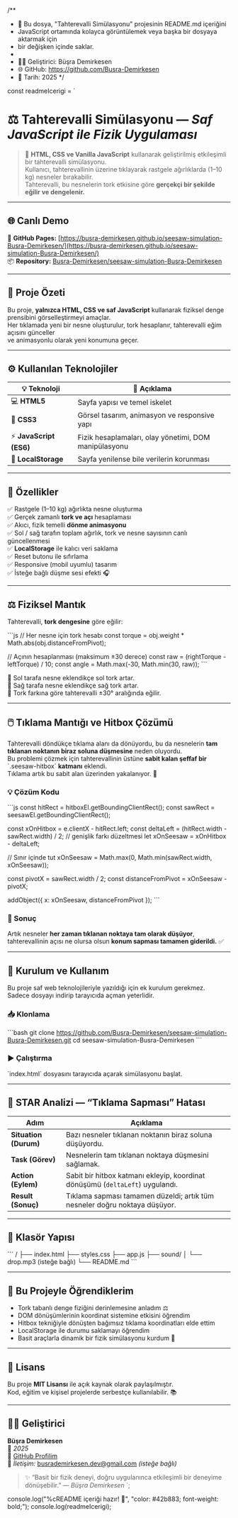 /**
 * 🎯 Bu dosya, "Tahterevalli Simülasyonu" projesinin README.md içeriğini
 * JavaScript ortamında kolayca görüntülemek veya başka bir dosyaya aktarmak için
 * bir değişken içinde saklar.
 *
 * 👩‍💻 Geliştirici: Büşra Demirkesen
 * 🌐 GitHub: https://github.com/Busra-Demirkesen
 * 📅 Tarih: 2025
 */

const readmeIcerigi = `
# ⚖️ Tahterevalli Simülasyonu — *Saf JavaScript ile Fizik Uygulaması*

> 🎯 **HTML, CSS ve Vanilla JavaScript** kullanarak geliştirilmiş etkileşimli bir tahterevalli simülasyonu.  
> Kullanıcı, tahterevallinin üzerine tıklayarak rastgele ağırlıklarda (1–10 kg) nesneler bırakabilir.  
> Tahterevalli, bu nesnelerin tork etkisine göre **gerçekçi bir şekilde eğilir ve dengelenir.**

---

## 🌐 Canlı Demo

🔗 **GitHub Pages:** [https://busra-demirkesen.github.io/seesaw-simulation-Busra-Demirkesen/](https://busra-demirkesen.github.io/seesaw-simulation-Busra-Demirkesen/)  
📦 **Repository:** [Busra-Demirkesen/seesaw-simulation-Busra-Demirkesen](https://github.com/Busra-Demirkesen/seesaw-simulation-Busra-Demirkesen)

---

## 🧩 Proje Özeti

Bu proje, **yalnızca HTML, CSS ve saf JavaScript** kullanarak fiziksel denge prensibini görselleştirmeyi amaçlar.  
Her tıklamada yeni bir nesne oluşturulur, tork hesaplanır, tahterevalli eğim açısını günceller  
ve animasyonlu olarak yeni konumuna geçer.

---

## ⚙️ Kullanılan Teknolojiler

| 💡 Teknoloji | 📘 Açıklama |
|--------------|-------------|
| 💻 **HTML5** | Sayfa yapısı ve temel iskelet |
| 🎨 **CSS3** | Görsel tasarım, animasyon ve responsive yapı |
| ⚡ **JavaScript (ES6)** | Fizik hesaplamaları, olay yönetimi, DOM manipülasyonu |
| 💾 **LocalStorage** | Sayfa yenilense bile verilerin korunması |

---

## 🚀 Özellikler

✅ Rastgele (1–10 kg) ağırlıkta nesne oluşturma  
✅ Gerçek zamanlı **tork ve açı** hesaplaması  
✅ Akıcı, fizik temelli **dönme animasyonu**  
✅ Sol / sağ tarafın toplam ağırlık, tork ve nesne sayısının canlı güncellenmesi  
✅ **LocalStorage** ile kalıcı veri saklama  
✅ Reset butonu ile sıfırlama  
✅ Responsive (mobil uyumlu) tasarım  
✅ İsteğe bağlı düşme sesi efekti 🎧  

---

## ⚖️ Fiziksel Mantık

Tahterevalli, **tork dengesine** göre eğilir:

\`\`\`js
// Her nesne için tork hesabı
const torque = obj.weight * Math.abs(obj.distanceFromPivot);

// Açının hesaplanması (maksimum ±30 derece)
const raw = (rightTorque - leftTorque) / 10;
const angle = Math.max(-30, Math.min(30, raw));
\`\`\`

🔹 Sol tarafa nesne eklendikçe sol tork artar.  
🔹 Sağ tarafa nesne eklendikçe sağ tork artar.  
🔹 Tork farkına göre tahterevalli ±30° aralığında eğilir.

---

## 🖱️ Tıklama Mantığı ve Hitbox Çözümü

Tahterevalli döndükçe tıklama alanı da dönüyordu, bu da nesnelerin **tam tıklanan noktanın biraz soluna düşmesine** neden oluyordu.  
Bu problemi çözmek için tahterevallinin üstüne **sabit kalan şeffaf bir** \`.seesaw-hitbox\` **katmanı** eklendi.  
Tıklama artık bu sabit alan üzerinden yakalanıyor. 🎯

### 💡 Çözüm Kodu

\`\`\`js
const hitRect = hitboxEl.getBoundingClientRect();
const sawRect = seesawEl.getBoundingClientRect();

const xOnHitbox = e.clientX - hitRect.left;
const deltaLeft = (hitRect.width - sawRect.width) / 2; // genişlik farkı düzeltmesi
let xOnSeesaw = xOnHitbox - deltaLeft;

// Sınır içinde tut
xOnSeesaw = Math.max(0, Math.min(sawRect.width, xOnSeesaw));

const pivotX = sawRect.width / 2;
const distanceFromPivot = xOnSeesaw - pivotX;

addObject({ x: xOnSeesaw, distanceFromPivot });
\`\`\`

### 🎯 Sonuç

Artık nesneler **her zaman tıklanan noktaya tam olarak düşüyor**,  
tahterevallinin açısı ne olursa olsun **konum sapması tamamen giderildi.** ✅

---

## 🚀 Kurulum ve Kullanım

Bu proje saf web teknolojileriyle yazıldığı için ek kurulum gerekmez.  
Sadece dosyayı indirip tarayıcıda açman yeterlidir.

### 📥 Klonlama

\`\`\`bash
git clone https://github.com/Busra-Demirkesen/seesaw-simulation-Busra-Demirkesen.git
cd seesaw-simulation-Busra-Demirkesen
\`\`\`

### ▶️ Çalıştırma

\`index.html\` dosyasını tarayıcıda açarak simülasyonu başlat.

---

## 🧠 STAR Analizi — “Tıklama Sapması” Hatası

| Adım | Açıklama |
|------|-----------|
| **Situation (Durum)** | Bazı nesneler tıklanan noktanın biraz soluna düşüyordu. |
| **Task (Görev)** | Nesnelerin tam tıklanan noktaya düşmesini sağlamak. |
| **Action (Eylem)** | Sabit bir hitbox katmanı ekleyip, koordinat dönüşümü (`deltaLeft`) uygulandı. |
| **Result (Sonuç)** | Tıklama sapması tamamen düzeldi; artık tüm nesneler doğru noktaya düşüyor. |

---

## 🧱 Klasör Yapısı

\`\`\`
/
├── index.html
├── styles.css
├── app.js
├── sound/
│   └── drop.mp3 (isteğe bağlı)
└── README.md
\`\`\`

---

## 🧠 Bu Projeyle Öğrendiklerim

- Tork tabanlı denge fiziğini derinlemesine anladım ⚖️  
- DOM dönüşümlerinin koordinat sistemine etkisini öğrendim  
- Hitbox tekniğiyle dönüşten bağımsız tıklama koordinatları elde ettim  
- LocalStorage ile durumu saklamayı öğrendim  
- Basit araçlarla dinamik bir fizik simülasyonu kurdum 🚀  

---

## 📄 Lisans

Bu proje **MIT Lisansı** ile açık kaynak olarak paylaşılmıştır.  
Kod, eğitim ve kişisel projelerde serbestçe kullanılabilir. 📚

---

## 👩‍💻 Geliştirici

**Büşra Demirkesen**  
📅 *2025*  
🔗 [GitHub Profilim](https://github.com/Busra-Demirkesen)  
📧 *İletişim:* busrademirkesen.dev@gmail.com *(isteğe bağlı)*

> ✨ “Basit bir fizik deneyi, doğru uygulanınca etkileşimli bir deneyime dönüşebilir.” — *Büşra Demirkesen*
`;

console.log("%cREADME içeriği hazır! 🎉", "color: #42b883; font-weight: bold;");
console.log(readmeIcerigi);
